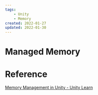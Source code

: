 ```yaml
---
tags:
    - Unity
    - Memory
created: 2022-01-27
updated: 2022-01-30
---
```


# Managed Memory

# Reference

[Memory Management in Unity - Unity Learn](https://learn.unity.com/tutorial/memory-management-in-unity#)